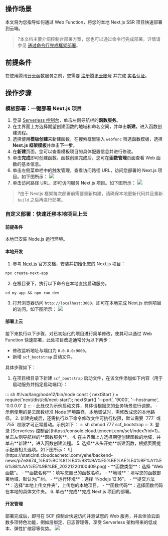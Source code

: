 ## 操作场景

本文将为您指导如何通过 Web Function，将您的本地 Next.js SSR 项目快速部署到云端。



>?本文档主要介绍控制台部署方案，您也可以通过命令行完成部署，详情请参见 [通过命令行完成框架部署](https://intl.cloud.tencent.com/document/product/583/41586)。



## 前提条件

在使用腾讯云云函数服务之前，您需要 [注册腾讯云账号](https://intl.cloud.tencent.com/register) 并完成 [实名认证](https://intl.cloud.tencent.com/document/product/378/3629)。



## 操作步骤

### 模板部署：一键部署 Next.js 项目

1. 登录 [Serverless 控制台](https://console.cloud.tencent.com/scf/index?rid=1)，单击左侧导航栏的**函数服务**。
2. 在主界面上方选择期望创建函数的地域和命名空间，并单击**新建**，进入函数创建流程。
3. 选择使用**模板创建**来新建函数，在搜索框里输入 `webfunc` 筛选函数模板，选择**Next.js 框架模板**并单击**下一步**。 
4. 在**新建**页面，您可以查看模板项目的具体配置信息并进行修改。
5. 单击**完成**即可创建函数。函数创建完成后，您可在**函数管理**页面查看 Web 函数的基本信息。
6. 单击左侧菜单栏中的触发管理，查看访问路径 URL，访问您部署的 Next.js 项目。如下图所示： 
![](https://staticintl.cloudcachetci.com/yehe/backend-news/GwNY044_%E4%BC%81%E4%B8%9A%E5%BE%AE%E4%BF%A1%E6%88%AA%E5%9B%BE_20221220100140.png)
7. 单击访问路径 URL，即可访问服务 Next.js 项目。如下图所示： 
![](https://staticintl.cloudcachetci.com/yehe/backend-news/Ghjj192_%E4%BC%81%E4%B8%9A%E5%BE%AE%E4%BF%A1%E6%88%AA%E5%9B%BE_20221220100206.png)
>?由于 Nextjs 框架每次部署前需要重新构建，请确保本地更新代码并且重新 `build` 之后再进行部署。


### 自定义部署：快速迁移本地项目上云


#### 前提条件

本地已安装 Node.js 运行环境。

#### 本地开发

1. 参考 [Next.js](https://nextjs.org/docs) 官方文档，安装并初始化您的 Next.js 项目：
```sh
npx create-next-app
```
2. 在根目录下，执行以下命令在本地直接启动服务。
```shell
cd my-app && npm run dev
```
3. 打开浏览器访问 `http://localhost:3000`，即可在本地完成 Next.js 示例项目的访问。如下图所示： 
![](https://main.qcloudimg.com/raw/6f6248b229b0af261e82395f0cefd227.png)


#### 部署上云

接下来执行以下步骤，对已初始化的项目进行简单修改，使其可以通过 Web Function 快速部署，此处项目改造通常分为以下两步：

- 修改监听地址与端口为 `0.0.0.0:9000`。
- 新增 `scf_bootstrap` 启动文件。

具体步骤如下：
1. 在项目根目录下新建 `scf_bootstrap` 启动文件，在该文件添加如下内容（用于启动服务并指定启动端口）：
<dx-codeblock>
:::  sh
#!/var/lang/node12/bin/node
const { nextStart } = require('next/dist/cli/next-start');
nextStart([ '--port', '9000', '--hostname', '0.0.0.0' ])
:::
</dx-codeblock>
<dx-alert infotype="notice" title="">
- 此处仅为示例启动文件，具体请根据您的业务场景进行调整。
- 示例使用的是云函数标准 Node 环境路径，本地调试时，需修改成您的本地路径。
</dx-alert>
2. 新建完成后，还需执行以下命令修改文件可执行权限，默认需要 `777` 或 `755` 权限才可正常启动。示例如下：
<dx-codeblock>
:::  sh
chmod 777 scf_bootstrap
:::
</dx-codeblock>
3. 登录 [Serverless 控制台](https://console.cloud.tencent.com/scf/index?rid=1)，单击左侧导航栏的**函数服务**。
4. 在主界面上方选择期望创建函数的地域，并单击**新建**，进入函数创建流程。
5. 选择**从头开始**新建函数，根据页面提示配置相关选项。如下图所示： 
![](https://staticintl.cloudcachetci.com/yehe/backend-news/pZeX674_%E4%BC%81%E4%B8%9A%E5%BE%AE%E4%BF%A1%E6%88%AA%E5%9B%BE_20221220100409.png)
	- **函数类型**：选择 “Web 函数”。
	- **函数名称**：填写您自己的函数名称。
	- **地域**：填写您的函数部署地域，默认为广州。
	- **运行环境**：选择 “Nodejs 12.16”。
	- **提交方法**：选择“本地上传文件夹”，上传您的本地项目。
	- **函数代码**：选择函数代码在本地的具体文件夹。
6. 单击**完成**完成 Next.js 项目的部署。




#### 开发管理
部署完成后，即可在 SCF 控制台快速访问并测试您的 Web 服务，并且体验云函数多项特色功能，例如层绑定、日志管理等，享受 Serverless 架构带来的低成本、弹性扩缩容等优势。
![](https://main.qcloudimg.com/raw/bf216b9ca919005025aff77c1166da55.png)
